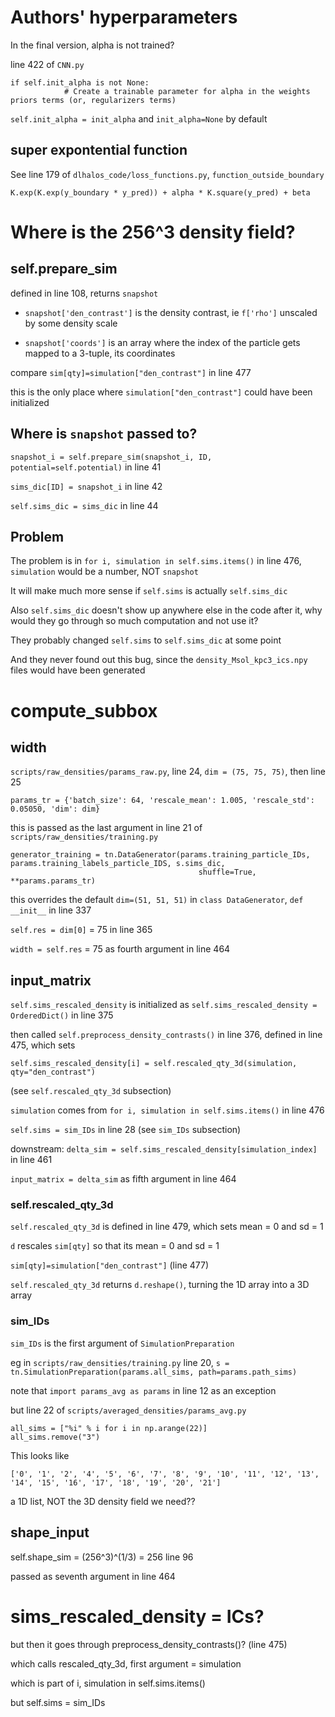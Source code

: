 # Authors' hyperparameters

In the final version, alpha is not trained?

line 422 of `CNN.py`
```
if self.init_alpha is not None:
            # Create a trainable parameter for alpha in the weights priors terms (or, regularizers terms)
```
`self.init_alpha = init_alpha` and `init_alpha=None` by default

## super expontential function
See line 179 of `dlhalos_code/loss_functions.py`, `function_outside_boundary`
```
K.exp(K.exp(y_boundary * y_pred)) + alpha * K.square(y_pred) + beta
```

# Where is the 256^3 density field?

## self.prepare_sim

defined in line 108, returns `snapshot`

- `snapshot['den_contrast']` is the density contrast, ie `f['rho']` unscaled by some density scale

- `snapshot['coords']` is an array where the index of the particle gets mapped to a 3-tuple, its coordinates

compare `sim[qty]=simulation["den_contrast"]` in line 477

this is the only place where `simulation["den_contrast"]` could have been initialized

## Where is `snapshot` passed to?

`snapshot_i = self.prepare_sim(snapshot_i, ID, potential=self.potential)` in line 41

`sims_dic[ID] = snapshot_i` in line 42

`self.sims_dic = sims_dic` in line 44

## Problem

The problem is in `for i, simulation in self.sims.items()` in line 476, `simulation` would be a number, NOT `snapshot`

It will make much more sense if `self.sims` is actually `self.sims_dic`

Also `self.sims_dic` doesn't show up anywhere else in the code after it, why would they go through so much computation and not use it?

They probably changed `self.sims` to `self.sims_dic` at some point

And they never found out this bug, since the `density_Msol_kpc3_ics.npy` files would have been generated

# compute_subbox

## width

`scripts/raw_densities/params_raw.py`, line 24, `dim = (75, 75, 75)`, then line 25
```
params_tr = {'batch_size': 64, 'rescale_mean': 1.005, 'rescale_std': 0.05050, 'dim': dim}
```

this is passed as the last argument in line 21 of `scripts/raw_densities/training.py`
```
generator_training = tn.DataGenerator(params.training_particle_IDs, params.training_labels_particle_IDS, s.sims_dic,
                                          shuffle=True, **params.params_tr)
```            

this overrides the default `dim=(51, 51, 51)` in `class DataGenerator`, `def __init__` in line 337

`self.res = dim[0]` = 75 in line 365

`width = self.res` = 75 as fourth argument in line 464                              

## input_matrix

`self.sims_rescaled_density` is initialized as `self.sims_rescaled_density = OrderedDict()` in line 375

then called `self.preprocess_density_contrasts()` in line 376, defined in line 475, which sets
```
self.sims_rescaled_density[i] = self.rescaled_qty_3d(simulation, qty="den_contrast")
```

(see `self.rescaled_qty_3d` subsection)

`simulation` comes from `for i, simulation in self.sims.items()` in line 476

`self.sims = sim_IDs` in line 28 (see `sim_IDs` subsection)

downstream: `delta_sim = self.sims_rescaled_density[simulation_index]` in line 461

`input_matrix = delta_sim` as fifth argument in line 464

### self.rescaled_qty_3d

`self.rescaled_qty_3d` is defined in line 479, which sets mean = 0 and sd = 1

`d` rescales `sim[qty]` so that its mean = 0 and sd = 1

`sim[qty]=simulation["den_contrast"]` (line 477)

`self.rescaled_qty_3d` returns `d.reshape()`, turning the 1D array into a 3D array


### sim_IDs

`sim_IDs` is the first argument of `SimulationPreparation`

eg in `scripts/raw_densities/training.py` line 20, `s = tn.SimulationPreparation(params.all_sims, path=params.path_sims)`

note that `import params_avg as params` in line 12 as an exception

but line 22 of `scripts/averaged_densities/params_avg.py`
```
all_sims = ["%i" % i for i in np.arange(22)]
all_sims.remove("3")
```
This looks like
```
['0', '1', '2', '4', '5', '6', '7', '8', '9', '10', '11', '12', '13', '14', '15', '16', '17', '18', '19', '20', '21']
```
a 1D list, NOT the 3D density field we need??

## shape_input

self.shape_sim = (256^3)^(1/3) = 256 line 96

passed as seventh argument in line 464

# sims_rescaled_density = ICs?

but then it goes through preprocess_density_contrasts()? (line 475)

which calls rescaled_qty_3d, first argument = simulation

which is part of i, simulation in self.sims.items()

but self.sims = sim_IDs
